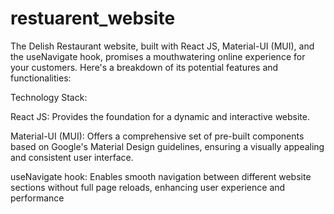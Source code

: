 # restuarent_website

The Delish Restaurant website, built with React JS, Material-UI (MUI), and the useNavigate hook, promises a mouthwatering online experience for your customers. Here's a breakdown of its potential features and functionalities:

Technology Stack:


React JS: Provides the foundation for a dynamic and interactive website.

Material-UI (MUI): Offers a comprehensive set of pre-built components based on Google's Material Design guidelines, ensuring a visually appealing and consistent user interface.

useNavigate hook: Enables smooth navigation between different website sections without full page reloads, enhancing user experience and performance
